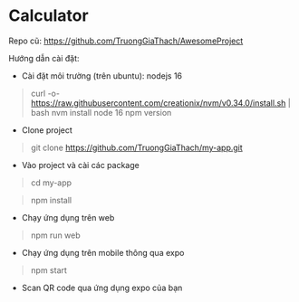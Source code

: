 # Calculator
Repo cũ: https://github.com/TruongGiaThach/AwesomeProject

Hướng dẫn cài đặt:
- Cài đặt môi trường (trên ubuntu): nodejs 16
> curl -o- https://raw.githubusercontent.com/creationix/nvm/v0.34.0/install.sh | bash
> nvm install node 16
> npm version
- Clone project 

>  git clone https://github.com/TruongGiaThach/my-app.git

- Vào project và cài các package

> cd  my-app

> npm install

- Chạy ứng dụng trên web

> npm run web

- Chạy ứng dụng trên mobile thông qua expo

> npm start
- Scan QR code qua ứng dụng expo của bạn
